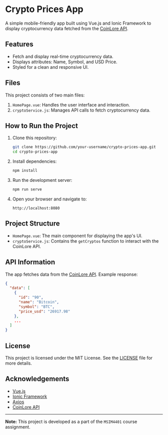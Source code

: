 
# Crypto Prices App

A simple mobile-friendly app built using Vue.js and Ionic Framework to display cryptocurrency data fetched from the [CoinLore API](https://api.coinlore.net/api/tickers/).

## Features
- Fetch and display real-time cryptocurrency data.
- Displays attributes: Name, Symbol, and USD Price.
- Styled for a clean and responsive UI.

## Files
This project consists of two main files:
1. `HomePage.vue`: Handles the user interface and interaction.
2. `cryptoService.js`: Manages API calls to fetch cryptocurrency data.

## How to Run the Project
1. Clone this repository:
   ```bash
   git clone https://github.com/your-username/crypto-prices-app.git
   cd crypto-prices-app
   ```

2. Install dependencies:
   ```bash
   npm install
   ```

3. Run the development server:
   ```bash
   npm run serve
   ```

4. Open your browser and navigate to:
   ```
   http://localhost:8080
   ```

## Project Structure
- `HomePage.vue`: The main component for displaying the app's UI.
- `cryptoService.js`: Contains the `getCryptos` function to interact with the CoinLore API.

## API Information
The app fetches data from the [CoinLore API](https://api.coinlore.net/api/tickers/). Example response:
```json
{
  "data": [
    {
      "id": "90",
      "name": "Bitcoin",
      "symbol": "BTC",
      "price_usd": "26917.98"
    },
    ...
  ]
}
```

## License
This project is licensed under the MIT License. See the [LICENSE](LICENSE) file for more details.

## Acknowledgements
- [Vue.js](https://vuejs.org/)
- [Ionic Framework](https://ionicframework.com/)
- [Axios](https://axios-http.com/)
- [CoinLore API](https://www.coinlore.com/)

---

**Note:** This project is developed as a part of the `MSIM4401` course assignment.
